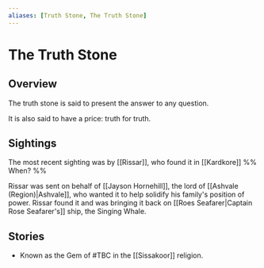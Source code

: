 ```yaml
---
aliases: [Truth Stone, The Truth Stone]
---
```


# The Truth Stone

## Overview
The truth stone is said to present the answer to any question.

It is also said to have a price: truth for truth.

## Sightings
The most recent sighting was by [[Rissar]], who found it in [[Kardkore]] %% When? %%

Rissar was sent on behalf of [[Jayson Hornehill]], the lord of [[Ashvale (Region)|Ashvale]], who wanted it to help solidify his family's position of power. Rissar found it and was bringing it back on [[Roes Seafarer|Captain Rose Seafarer's]] ship, the Singing Whale.

## Stories
  - Known as the Gem of #TBC in the [[Sissakoor]] religion.